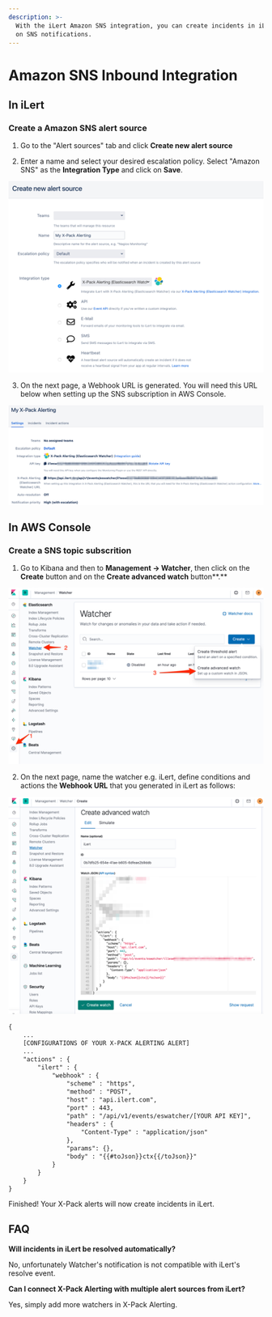 ```yaml
---
description: >-
  With the iLert Amazon SNS integration, you can create incidents in iLert based
  on SNS notifications.
---
```


# Amazon SNS Inbound Integration

## In iLert <a id="in-ilert"></a>

### Create a Amazon SNS alert source <a id="create-alert-source"></a>

1. Go to the "Alert sources" tab and click **Create new alert source**

2. Enter a name and select your desired escalation policy. Select "Amazon SNS" as the **Integration Type** and click on **Save**.

![](../../.gitbook/assets/ilert%20%2836%29.png)

3. On the next page, a Webhook URL is generated. You will need this URL below when setting up the SNS subscription in AWS Console.

![](../../.gitbook/assets/ilert%20%2842%29.png)

## In AWS Console <a id="in-splunk"></a>

### Create a SNS topic subscrition <a id="create-action-sequences"></a>

1. Go to Kibana and then to **Management -&gt; Watcher**, then click on the **Create** button and on the **Create advanced watch** button**.**

![](../../.gitbook/assets/kibana%20%281%29.png)

2. On the next page, name the watcher e.g. iLert, define conditions and actions the **Webhook URL** that you generated in iLert as follows:

![](../../.gitbook/assets/kibana.png)

```text
{
    ...
    [CONFIGURATIONS OF YOUR X-PACK ALERTING ALERT]
    ...
    "actions" : {
        "ilert" : {
            "webhook" : {
                "scheme" : "https",
                "method" : "POST",
                "host" : "api.ilert.com",
                "port" : 443,
                "path" : "/api/v1/events/eswatcher/[YOUR API KEY]",
                "headers" : {
                    "Content-Type" : "application/json"
                },
                "params": {},
                "body" : "{{#toJson}}ctx{{/toJson}}"
            }
        }
    }
}
```

Finished! Your X-Pack alerts will now create incidents in iLert.

## FAQ <a id="faq"></a>

**Will incidents in iLert be resolved automatically?**

No, unfortunately Watcher's notification is not compatible with iLert's resolve event.

**Can I connect X-Pack Alerting with multiple alert sources from iLert?**

Yes, simply add more watchers in X-Pack Alerting.

